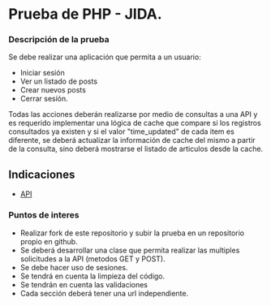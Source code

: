 # Prueba de PHP - JIDA. 

 
### Descripción de la prueba

Se debe realizar una aplicación que permita a un usuario:

- Iniciar sesión
- Ver un listado de posts
- Crear nuevos posts
- Cerrar sesíón.

Todas las acciones deberán realizarse por medio de consultas a una API y es requerido implementar 
una lógica de cache que compare si los registros consultados ya existen y si el valor "time_updated" de cada item es diferente,
se deberá actualizar la información de cache del mismo a partir de la consulta, sino deberá mostrarse
el listado de articulos desde la cache.

## Indicaciones

- [API](docs/api.md)

### Puntos de interes

  - Realizar fork de este repositorio y subir la prueba en un repositorio propio en github.  
  - Se deberá desarrollar una clase que permita realizar las multiples solicitudes a la API (metodos GET y POST).
  - Se debe hacer uso de sesiones.
  - Se tendrá en cuenta la limpieza del código.
  - Se tendrán en cuenta las validaciones
  - Cada sección deberá tener una url independiente.
  